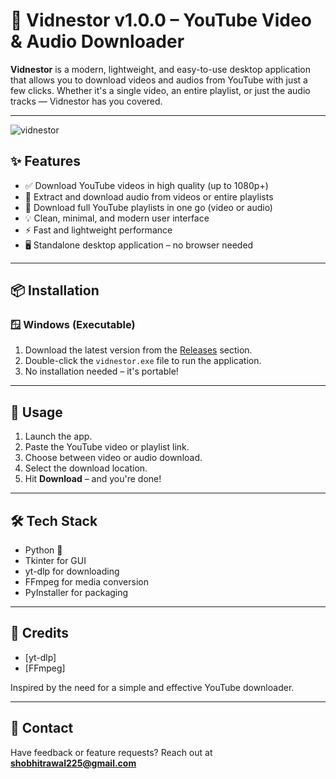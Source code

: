 # 🎥 Vidnestor v1.0.0 – YouTube Video & Audio Downloader

**Vidnestor** is a modern, lightweight, and easy-to-use desktop application that allows you to download videos and audios from YouTube with just a few clicks. Whether it's a single video, an entire playlist, or just the audio tracks — Vidnestor has you covered.

---
![vidnestor](https://github.com/user-attachments/assets/906963bb-6715-40e9-9bd2-963d8f71230b)


## ✨ Features

- ✅ Download YouTube videos in high quality (up to 1080p+)
- 🎵 Extract and download audio from videos or entire playlists
- 📂 Download full YouTube playlists in one go (video or audio)
- 💡 Clean, minimal, and modern user interface
- ⚡ Fast and lightweight performance
- 🖥️ Standalone desktop application – no browser needed

---

## 📦 Installation

### 🪟 Windows (Executable)
1. Download the latest version from the [Releases](https://github.com/shobhitrawal-skr/vidnestor-release/releases/tag/v1.0.0) section.
2. Double-click the `vidnestor.exe` file to run the application.
3. No installation needed – it's portable!

---

## 🚀 Usage

1. Launch the app.  
2. Paste the YouTube video or playlist link.  
3. Choose between video or audio download.  
4. Select the download location.  
5. Hit **Download** – and you're done!

---

## 🛠️ Tech Stack

- Python 🐍  
- Tkinter for GUI  
- yt-dlp for downloading  
- FFmpeg for media conversion  
- PyInstaller for packaging  

---

## 🙌 Credits

- [yt-dlp]
- [FFmpeg]

Inspired by the need for a simple and effective YouTube downloader.

---

## 📧 Contact

Have feedback or feature requests? Reach out at **shobhitrawal225@gmail.com**
